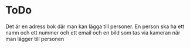 # ToDo

Det är en adress bok där man kan lägga till personer. En person ska ha ett namn och ett nummer och ett email och en bild som tas via kameran när man lägger till personen
